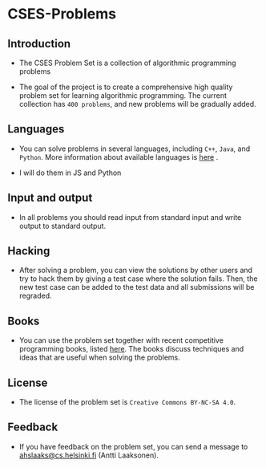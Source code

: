 # CSES-Problems

## Introduction

- The CSES Problem Set is a collection of algorithmic programming problems

- The goal of the project is to create a comprehensive high quality problem set for learning algorithmic programming. The current collection has `400 problems`, and new problems will be gradually added.

## Languages

- You can solve problems in several languages, including `C++`, `Java`, and `Python`. More information about available languages is [here](https://cses.fi/howto/) .

- I will do them in JS and Python

## Input and output

- In all problems you should read input from standard input and write output to standard output.

## Hacking

- After solving a problem, you can view the solutions by other users and try to hack them by giving a test case where the solution fails. Then, the new test case can be added to the test data and all submissions will be regraded.

## Books

- You can use the problem set together with recent competitive programming books, listed [here](https://cses.fi/book/index.php). The books discuss techniques and ideas that are useful when solving the problems.

## License

- The license of the problem set is `Creative Commons BY-NC-SA 4.0`.

## Feedback

- If you have feedback on the problem set, you can send a message to ahslaaks@cs.helsinki.fi (Antti Laaksonen).
